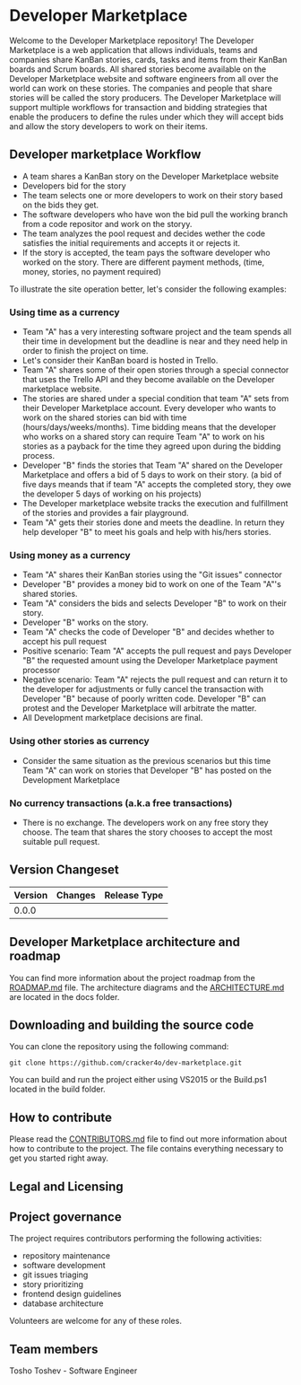 # Developer Marketplace

Welcome to the Developer Marketplace repository! The Developer Marketplace is a web application that allows individuals, teams and companies share KanBan stories, cards, tasks and items from their KanBan boards and Scrum boards. All shared stories become available on the Developer Marketplace website and software engineers from all over the world can work on these stories. The companies and people that share stories will be called the story producers. The Developer Marketplace will support multiple workflows for transaction and bidding strategies that enable the producers to define the rules under which they will accept bids and allow the story developers to work on their items.

## Developer marketplace Workflow

- A team shares a KanBan story on the Developer Marketplace website
- Developers bid for the story
- The team selects one or more developers to work on their story based on the bids they get.
- The software developers who have won the bid pull the working branch from a code repositor and work on the storyy.
- The team analyzes the pool request and decides wether the code satisfies the initial requirements and accepts it or rejects it.
- If the story is accepted, the team pays the software developer who worked on the story. There are different payment methods, (time, money, stories, no payment required)

To illustrate the site operation better, let's consider the following examples:

### Using time as a currency

- Team "A" has a very interesting software project and the team spends all their time in development but the deadline is near and they need help in order to finish the project on time.
- Let's consider their KanBan board is hosted in Trello.
- Team "A" shares some of their open stories through a special connector that uses the Trello API and they become available on the Developer marketplace website.
- The stories are shared under a special condition that team "A" sets from their Developer Marketplace account. Every developer who wants to work on the shared stories can bid with time (hours/days/weeks/months). Time bidding means that the developer who works on a shared story can require Team "A" to work on his stories as a payback for the time they agreed upon during the bidding process.
- Developer "B" finds the stories that Team "A" shared on the Developer Marketplace and offers a bid of 5 days  to work on their story. (a bid of five days meands that if team "A" accepts the completed story, they owe the developer 5 days of working on his projects)
- The Developer marketplace website tracks the execution and fulfillment of the stories and provides a fair playground.
- Team "A" gets their stories done and meets the deadline. In return they help developer "B" to meet his goals and help with his/hers stories.

### Using money as a currency
- Team "A" shares their KanBan stories using the "Git issues" connector
- Developer "B" provides a money bid to work on one of the Team "A"'s shared stories.
- Team "A" considers the bids and selects Developer "B" to work on their story.
- Developer "B" works on the story.
- Team "A" checks the code of Developer "B" and decides whether to accept his pull request
- Positive scenario: Team "A" accepts the pull request and pays Developer "B" the requested amount using the Developer Marketplace payment processor
- Negative scenario: Team "A" rejects the pull request and can return it to the developer for adjustments or fully cancel the transaction with Developer "B" because of poorly written code. Developer "B" can protest and the Developer Marketplace will arbitrate the matter.
- All Development marketplace decisions are final.

### Using other stories as currency
- Consider the same situation as the previous scenarios but this time Team "A" can work on stories that Developer "B" has posted on the Development Marketplace

### No currency transactions (a.k.a free transactions)
- There is no exchange. The developers work on any free story they choose. The team that shares the story chooses to accept the most suitable pull request.

## Version Changeset
|Version | Changes |Release Type |
|--------|---------|------------:|
|0.0.0   |         |             |

## Developer Marketplace architecture and roadmap
You can find more information about the project roadmap from the [ROADMAP.md](https://github.com/cracker4o/dev-marketplace/blob/master/docs/ROADMAP.md) file.
The architecture diagrams and the [ARCHITECTURE.md](https://github.com/cracker4o/dev-marketplace/blob/master/docs/ARCHITECTURE.md) are located in the docs folder.

## Downloading and building the source code
You can clone the repository using the following command:

`git clone https://github.com/cracker4o/dev-marketplace.git`

You can build and run the project either using VS2015 or the Build.ps1 located in the build folder.

## How to contribute
Please read the [CONTRIBUTORS.md](https://github.com/cracker4o/dev-marketplace/blob/master/docs/CONTRIBUTORS.md) file to find out more information about how to contribute to the project.
The file contains everything necessary to get you started right away.

## Legal and Licensing

## Project governance

The project requires contributors performing the following activities:
- repository maintenance
- software development
- git issues triaging
- story prioritizing
- frontend design guidelines
- database architecture

Volunteers are welcome for any of these roles.

## Team members

Tosho Toshev - Software Engineer

